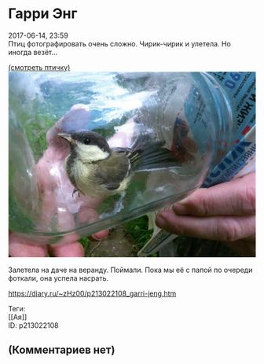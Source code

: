 Гарри Энг
=========

  
2017-06-14, 23:59  
 Птиц фотографировать очень сложно. Чирик-чирик и улетела. Но иногда везёт...   
   
   [(смотреть птичку)](https://zHz00.diary.ru/p213022108.htm?index=1#linkmore213022108m1)     [![](pics/94328058b855t.jpg)](http://radikal.ru/big/nkjre0tt1t8mu)    
   
 Залетела на даче на веранду. Поймали. Пока мы её с папой по очереди фоткали, она успела насрать.   
      
  
<https://diary.ru/~zHz00/p213022108_garri-jeng.htm>  
  
Теги:  
[[Ая]]  
ID: p213022108  


(Комментариев нет)
------------------